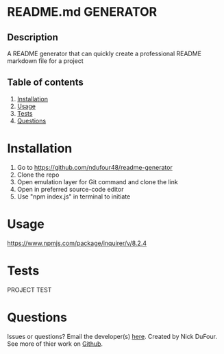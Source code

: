 # README.md GENERATOR

  ## Description

  A README generator that can quickly create a professional README markdown file for a project
  
  ## Table of contents
  
  1. [Installation](#installation)
  2. [Usage](#usage)
  3. [Tests](#tests)
  4. [Questions](#questions)
  
  # Installation

  1. Go to https://github.com/ndufour48/readme-generator
  2. Clone the repo
  3. Open emulation layer for Git command and clone the link
  4. Open in preferred source-code editor
  5. Use "npm index.js" in terminal to initiate
  
  # Usage
  
  https://www.npmjs.com/package/inquirer/v/8.2.4
  
  # Tests
  
  PROJECT TEST

  # Questions
  
  Issues or questions? Email the developer(s) [here](mailto:nick.dufour48@gmail.com).
  Created by Nick DuFour. See more of thier work on [Github](https://github.com/ndufour48).